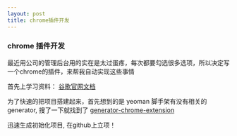 ```yaml
---
layout: post
title: chrome插件开发
---
```


### chrome 插件开发

最近用公司的管理后台用的实在是太过蛋疼，每次都要勾选很多选项，所以决定写一个chrome的插件，来帮我自动实现这些事情

首先上学习资料： [谷歌官网文档](https://developer.chrome.com/extensions/overview)

为了快速的把项目搭建起来，首先想到的是 yeoman 脚手架有没有相关的generator, 搜了一下就找到了 [generator-chrome-extension](https://github.com/yeoman/generator-chrome-extension)

迅速生成初始化项目, 在github上立项！

